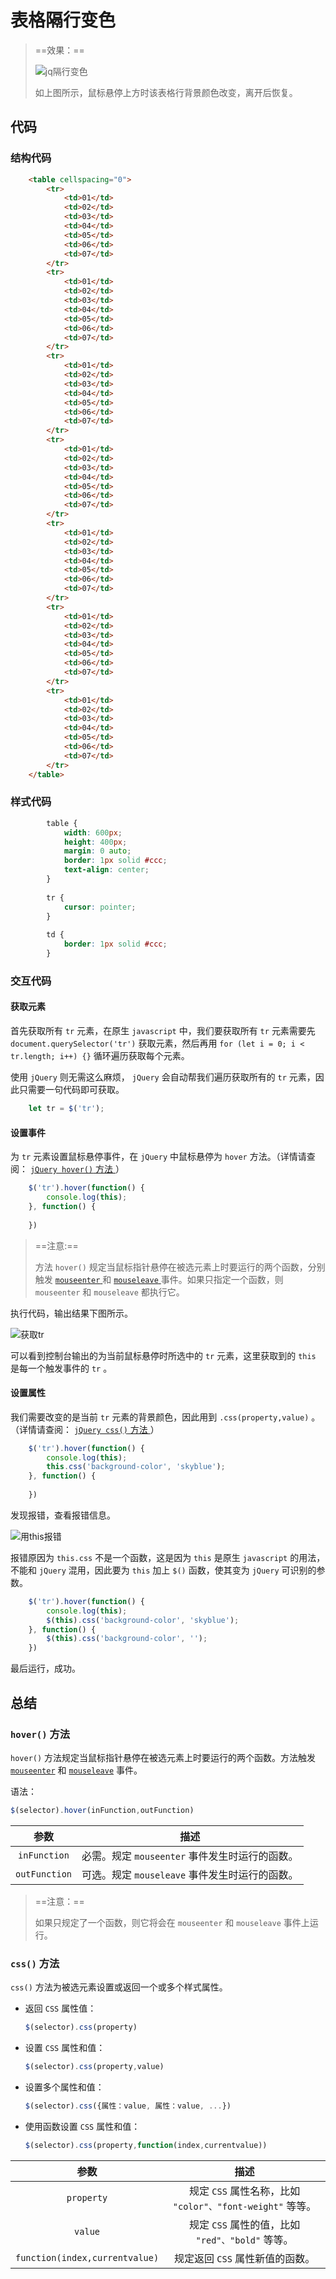 # 表格隔行变色

> ==效果：==
>
> ![jq隔行变色](https://i.loli.net/2021/11/06/c9jxbYeOvJZLGH3.png)
>
> 如上图所示，鼠标悬停上方时该表格行背景颜色改变，离开后恢复。

## 代码

### 结构代码

```html
    <table cellspacing="0">
        <tr>
            <td>01</td>
            <td>02</td>
            <td>03</td>
            <td>04</td>
            <td>05</td>
            <td>06</td>
            <td>07</td>
        </tr>
        <tr>
            <td>01</td>
            <td>02</td>
            <td>03</td>
            <td>04</td>
            <td>05</td>
            <td>06</td>
            <td>07</td>
        </tr>
        <tr>
            <td>01</td>
            <td>02</td>
            <td>03</td>
            <td>04</td>
            <td>05</td>
            <td>06</td>
            <td>07</td>
        </tr>
        <tr>
            <td>01</td>
            <td>02</td>
            <td>03</td>
            <td>04</td>
            <td>05</td>
            <td>06</td>
            <td>07</td>
        </tr>
        <tr>
            <td>01</td>
            <td>02</td>
            <td>03</td>
            <td>04</td>
            <td>05</td>
            <td>06</td>
            <td>07</td>
        </tr>
        <tr>
            <td>01</td>
            <td>02</td>
            <td>03</td>
            <td>04</td>
            <td>05</td>
            <td>06</td>
            <td>07</td>
        </tr>
        <tr>
            <td>01</td>
            <td>02</td>
            <td>03</td>
            <td>04</td>
            <td>05</td>
            <td>06</td>
            <td>07</td>
        </tr>
    </table>
```

### 样式代码

```css
        table {
            width: 600px;
            height: 400px;
            margin: 0 auto;
            border: 1px solid #ccc;
            text-align: center;
        }
        
        tr {
            cursor: pointer;
        }
        
        td {
            border: 1px solid #ccc;
        }
```

### 交互代码

#### 获取元素

首先获取所有 `tr` 元素，在原生 `javascript` 中，我们要获取所有 `tr` 元素需要先 `document.querySelector('tr')` 获取元素，然后再用 `for (let i = 0; i < tr.length; i++) {}` 循环遍历获取每个元素。

使用 `jQuery` 则无需这么麻烦， `jQuery` 会自动帮我们遍历获取所有的 `tr` 元素，因此只需要一句代码即可获取。

```js
    let tr = $('tr');
```

#### 设置事件

为 `tr` 元素设置鼠标悬停事件，在 `jQuery` 中鼠标悬停为 `hover` 方法。（详情请查阅： [ `jQuery hover()` 方法 ](https://www.runoob.com/jquery/event-hover.html)）

```js
    $('tr').hover(function() {
        console.log(this); 
    }, function() {
    
    })
```

> ==注意:== 
>
> 方法 `hover()` 规定当鼠标指针悬停在被选元素上时要运行的两个函数，分别触发 [ `mouseenter` ](https://www.runoob.com/jquery/event-mouseenter.html) 和 [ `mouseleave` ](https://www.runoob.com/jquery/event-mouseleave.html) 事件。如果只指定一个函数，则 `mouseenter` 和 `mouseleave` 都执行它。

执行代码，输出结果下图所示。

![获取tr](https://i.loli.net/2021/11/06/u4rEnCQF5RMP92T.png)

可以看到控制台输出的为当前鼠标悬停时所选中的 `tr` 元素，这里获取到的 `this` 是每一个触发事件的 `tr` 。

#### 设置属性

我们需要改变的是当前 `tr` 元素的背景颜色，因此用到 `.css(property,value)` 。（详情请查阅： [ `jQuery css()` 方法 ](https://www.runoob.com/jquery/css-css.html)）

```js
    $('tr').hover(function() {
        console.log(this); 
        this.css('background-color', 'skyblue');
    }, function() {
        
    })
```

发现报错，查看报错信息。

![用this报错](https://i.loli.net/2021/11/06/rkQusGpHNOc1ITC.png)

报错原因为 `this.css` 不是一个函数，这是因为 `this` 是原生 `javascript` 的用法，不能和 `jQuery` 混用，因此要为 `this` 加上 `$()` 函数，使其变为 `jQuery` 可识别的参数。

```js
    $('tr').hover(function() {
        console.log(this); 
        $(this).css('background-color', 'skyblue');
    }, function() {
        $(this).css('background-color', '');
    })
```

最后运行，成功。

## 总结

### `hover()` 方法

`hover()` 方法规定当鼠标指针悬停在被选元素上时要运行的两个函数。方法触发 [ `mouseenter`](https://www.runoob.com/jquery/event-mouseenter.html)  和 [ `mouseleave`](https://www.runoob.com/jquery/event-mouseleave.html)  事件。

语法：

 ```js
 $(selector).hover(inFunction,outFunction)
 ```

 |     参数      |                      描述                      |
 | :-----------: | :--------------------------------------------: |
 | `inFunction`  | 必需。规定 `mouseenter` 事件发生时运行的函数。 |
 | `outFunction` | 可选。规定 `mouseleave` 事件发生时运行的函数。 |

> ==注意：==
>
> 如果只规定了一个函数，则它将会在 `mouseenter` 和 `mouseleave` 事件上运行。

### `css()` 方法

`css()` 方法为被选元素设置或返回一个或多个样式属性。

- 返回 `CSS` 属性值：

  ```js
  $(selector).css(property)
  ```

- 设置 `CSS` 属性和值：

  ```js
  $(selector).css(property,value)
  ```

- 设置多个属性和值：

  ```js
  $(selector).css({属性：value, 属性：value, ...})
  ```

- 使用函数设置 `CSS` 属性和值：

  ```js
  $(selector).css(property,function(index,currentvalue))
  ```

|              参数              |                           描述                            |
| :----------------------------: | :-------------------------------------------------------: |
|           `property`           | 规定 `CSS` 属性名称，比如 `"color"、"font-weight"` 等等。 |
|            `value`             |     规定 `CSS` 属性的值，比如 `"red"、"bold"` 等等。      |
| `function(index,currentvalue)` |              规定返回 `CSS` 属性新值的函数。              |

